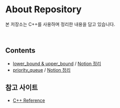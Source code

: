 # About Repository

본 저장소는 C++를 사용하며 정리한 내용을 담고 있습니다.

<br/>

## Contents  

- [lower_bound & upper_bound](bound_func.cpp) / [Notion 정리](https://distinct-bulb-c95.notion.site/Bound-Function-ed3664b42cfd4945b4ce7a8dda48c406)
- [priority_queue](priority_queue.cpp) / [Notion 정리](https://distinct-bulb-c95.notion.site/priority_queue-6a98b7ce3cd04e628fe564dadb4b177f)

## 참고 사이트

- [C++ Reference](https://www.cplusplus.com/reference/)